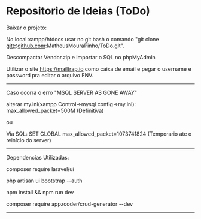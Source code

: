 # Repositorio de Ideias (ToDo)

Baixar o projeto:

No local xampp/htdocs usar no git bash o comando "git clone git@github.com:MatheusMouraPinho/ToDo.git".

Descompactar Vendor.zip e importar o SQL no phpMyAdmin

Utilizar o site https://mailtrap.io como caixa de email e pegar o username e password pra editar o arquivo ENV.

----------------------------------------------------------------------------------------------------------------------------------------

Caso ocorra o erro "MSQL SERVER AS GONE AWAY"

alterar my.ini(xampp Control->mysql config->my.ini): max_allowed_packet=500M (Definitiva)

ou

Via SQL: SET GLOBAL max_allowed_packet=1073741824 (Temporario ate o reinício do server)

----------------------------------------------------------------------------------------------------------------------------------------

Dependencias Utilizadas:

composer require laravel/ui

php artisan ui bootstrap --auth

npm install && npm run dev

composer require appzcoder/crud-generator --dev

----------------------------------------------------------------------------------------------------------------------------------------

